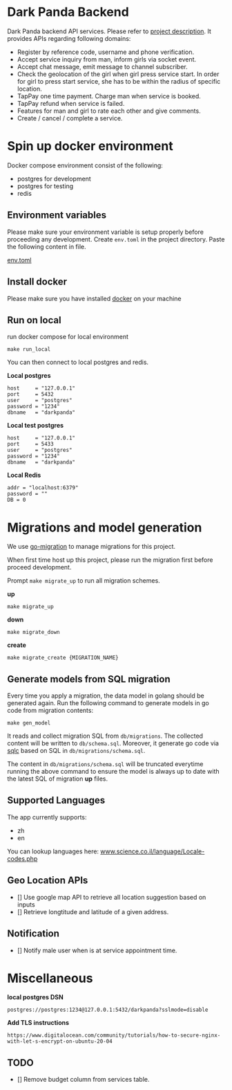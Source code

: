 # Dark Panda Backend

Dark Panda backend API services. Please refer to [project description](https://gist.github.com/huangc28/8b6c5ff777367597c430a5fd9c6099af). It provides APIs regarding following domains:

- Register by reference code, username and phone verification.
- Accept service inquiry from man, inform girls via socket event.
- Accept chat message, emit message to channel subscriber.
- Check the geolocation of the girl when girl press service start. In order for girl to press start service, she has to be within the radius of specific location.
- TapPay one time payment. Charge man when service is booked.
- TapPay refund when service is failed.
- Features for man and girl to rate each other and give comments.
- Create / cancel / complete a service.

# Spin up docker environment

Docker compose environment consist of the following:

- postgres for development
- postgres for testing
- redis

## Environment variables

Please make sure your environment variable is setup properly before proceeding any development.
Create `env.toml` in the project directory. Paste the following content in file.

[env.toml](https://gist.github.com/huangc28/0ffa71dffefc462728e602d0919cf9bd)

## Install docker

Please make sure you have installed [docker](https://www.docker.com/get-started) on your machine

## Run on local

run docker compose for local environment

```
make run_local

```

You can then connect to local postgres and redis.

**Local postgres**

```
host     = "127.0.0.1"
port     = 5432
user     = "postgres"
password = "1234"
dbname   = "darkpanda"
```

**Local test postgres**

```
host     = "127.0.0.1"
port     = 5433
user     = "postgres"
password = "1234"
dbname   = "darkpanda"
```

**Local Redis**

```
addr = "localhost:6379"
password = ""
DB = 0
```

# Migrations and model generation

We use [go-migration](https://github.com/golang-migrate/migrate) to manage migrations for this project.

When first time host up this project, please run the migration first before proceed development.

Prompt `make migrate_up` to run all migration schemes.

**up**

```
make migrate_up
```

**down**

```
make migrate_down
```
**create**

```
make migrate_create {MIGRATION_NAME}
```

## Generate models from SQL migration

Every time you apply a migration, the data model in golang should be generated again. Run the following command to generate models in go code from migration contents:

```
make gen_model
```

It reads and collect migration SQL from `db/migrations`. The collected content will be written to `db/schema.sql`. Moreover, it generate go code via [sqlc](https://github.com/kyleconroy/sqlc) based on SQL in `db/migrations/schema.sql`.

The content in `db/migrations/schema.sql` will be truncated everytime running the above command to ensure the model is always up to date with the latest SQL of migration **up** files.

## Supported Languages

The app currently supports:
- zh
- en

You can lookup languages here: www.science.co.il/language/Locale-codes.php
## Geo Location APIs

- [] Use google map API to retrieve all location suggestion based on inputs
- [] Retrieve longtitude and latitude of a given address.

## Notification

- [] Notify male user when is at service appointment time.

# Miscellaneous

**local postgres DSN**

```
postgres://postgres:1234@127.0.0.1:5432/darkpanda?sslmode=disable
```

**Add TLS instructions**

```
https://www.digitalocean.com/community/tutorials/how-to-secure-nginx-with-let-s-encrypt-on-ubuntu-20-04
```

## TODO

- [] Remove budget column from services table.
